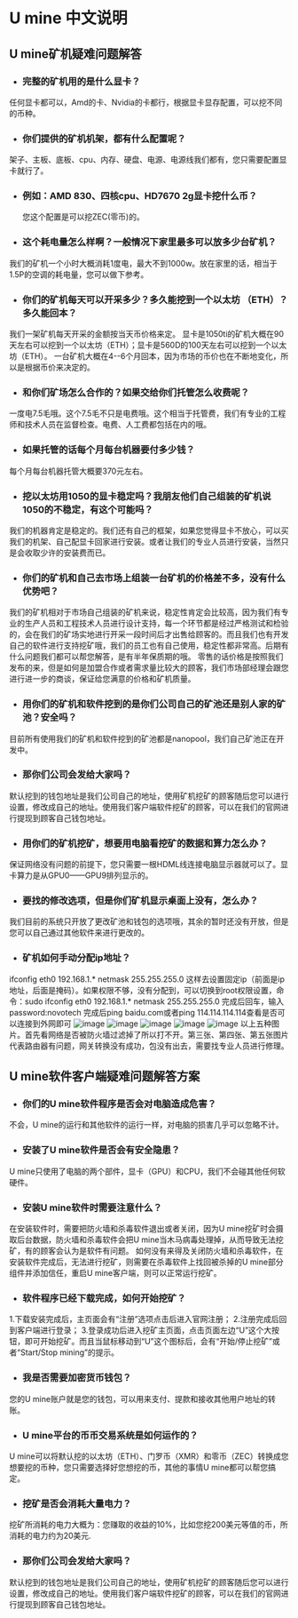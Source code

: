 # U mine 中文说明
## U mine矿机疑难问题解答
* ###  完整的矿机用的是什么显卡？
 任何显卡都可以，Amd的卡、Nvidia的卡都行，根据显卡显存配置，可以挖不同的币种。
* ### 你们提供的矿机机架，都有什么配置呢？
 架子、主板、底板、cpu、内存、硬盘、电源、电源线我们都有，您只需要配置显卡就行了。
* ### 例如：AMD 830、四核cpu、HD7670 2g显卡挖什么币？
  您这个配置是可以挖ZEC(零币)的。
* ### 这个耗电量怎么样啊？一般情况下家里最多可以放多少台矿机？
 我们的矿机一个小时大概消耗1度电，最大不到1000w。放在家里的话，相当于1.5P的空调的耗电量，您可以做下参考。
* ### 你们的矿机每天可以开采多少？多久能挖到一个以太坊 （ETH）？多久能回本？
 我们一架矿机每天开采的金额按当天币价格来定。
 显卡是1050ti的矿机大概在90天左右可以挖到一个以太坊（ETH）；显卡是560D的100天左右可以挖到一个以太坊（ETH）。
 一台矿机大概在4--6个月回本，因为市场的币价也在不断地变化，所以是根据币价来决定的。
* ### 和你们矿场怎么合作的？如果交给你们托管怎么收费呢？
 一度电7.5毛哦。这个7.5毛不只是电费哦。这个相当于托管费，我们有专业的工程师和技术人员在监督检查。电费、人工费都包括在内的哦。
* ### 如果托管的话每个月每台机器要付多少钱？
 每个月每台机器托管大概要370元左右。
* ### 挖以太坊用1050的显卡稳定吗？我朋友他们自己组装的矿机说1050的不稳定，有这个可能吗？
我们的机器肯定是稳定的。我们还有自己的框架，如果您觉得显卡不放心，可以买我们的机架、自己配显卡回家进行安装。或者让我们的专业人员进行安装，当然只是会收取少许的安装费而已。
* ### 你们的矿机和自己去市场上组装一台矿机的价格差不多，没有什么优势吧？
我们的矿机相对于市场自己组装的矿机来说，稳定性肯定会比较高，因为我们有专业的生产人员和工程技术人员进行设计支持，每一个环节都是经过严格测试和检验的，会在我们的矿场实地进行开采一段时间后才出售给顾客的。而且我们也有开发自己的软件进行支持挖矿哦，我们的员工也有自己使用，稳定性都非常高。后期有什么问题我们都可以帮您解答，是有半年保质期的哦。
 零售的话价格是按照我们发布的来，但是如何是加盟合作或者需求量比较大的顾客，我们市场部经理会跟您进行进一步的商谈，保证给您满意的价格和矿机质量。
* ### 用你们的矿机和软件挖到的是你们公司自己的矿池还是别人家的矿池？安全吗？
 目前所有使用我们的矿机和软件挖到的矿池都是nanopool，我们自己矿池正在开发中。
* ### 那你们公司会发给大家吗？
 默认挖到的钱包地址是我们公司自己的地址，使用矿机挖矿的顾客随后您可以进行设置，修改成自己的地址。使用我们客户端软件挖矿的顾客，可以在我们的官网进行提现到顾客自己钱包地址。
* ### 用你们的矿机挖矿，想要用电脑看挖矿的数据和算力怎么办？
 保证网络没有问题的前提下，您只需要一根HDML线连接电脑显示器就可以了。显卡算力是从GPU0——GPU9排列显示的。
* ### 要找的修改选项，但是你们矿机显示桌面上没有，怎么办？
 我们目前的系统只开放了更改矿池和钱包的选项哦，其余的暂时还没有开放，但是您可以自己通过其他软件来进行更改的。
* ### 矿机如何手动分配ip地址？
 ifconfig eth0 192.168.1.* netmask 255.255.255.0 这样去设置固定ip（前面是ip地址，后面是掩码）。如果权限不够，没有分配到，可以切换到root权限设置，命令：sudo ifconfig eth0 192.168.1.* netmask 255.255.255.0
 完成后回车，输入password:novotech
 完成后ping baidu.com或者ping 114.114.114.114查看是否可以连接到外网即可
![image](https://note.youdao.com/yws/public/resource/0436bbda10f59fccd4b6d60ac194bb56/xmlnote/C1C09C6B987D45A4A32652829A2C7D2E/435)
![image](https://note.youdao.com/yws/public/resource/0436bbda10f59fccd4b6d60ac194bb56/xmlnote/6C1AC1333FFA4928839A12459EB7ACEB/437)
![image](https://note.youdao.com/yws/public/resource/0436bbda10f59fccd4b6d60ac194bb56/xmlnote/61CF8F353DB643D48B50A4BBC9761595/439)
![image](https://note.youdao.com/yws/public/resource/0436bbda10f59fccd4b6d60ac194bb56/xmlnote/43B137790AAF46619C53451C2BBC1C3B/441)
![image](https://note.youdao.com/yws/public/resource/0436bbda10f59fccd4b6d60ac194bb56/xmlnote/7C6F112752674115B1B97BED14B91B10/465)
 以上五种图片。首先看网络是否被防火墙过滤掉了所以打不开。第三张、第四张、第五张图片代表路由器有问题，网关转换没有成功，包没有出去，需要找专业人员进行修理。
 
## U mine软件客户端疑难问题解答方案
* ### 你们的U mine软件程序是否会对电脑造成危害？
 不会，U mine的运行和其他软件的运行一样，对电脑的损害几乎可以忽略不计。
* ### 安装了U mine软件是否会有安全隐患？
 U mine只使用了电脑的两个部件，显卡（GPU）和CPU，我们不会碰其他任何软硬件。
* ### 安装U mine软件时需要注意什么？
 在安装软件时，需要把防火墙和杀毒软件退出或者关闭，因为U mine挖矿时会摄取后台数据，防火墙和杀毒软件会把U mine当木马病毒处理掉，从而导致无法挖矿，有的顾客会认为是软件有问题。
 如何没有来得及关闭防火墙和杀毒软件，在安装软件完成后，无法进行挖矿，则需要在杀毒软件上找回被杀掉的U mine部分组件并添加信任，重启U mine客户端，则可以正常运行挖矿。
* ### 软件程序已经下载完成，如何开始挖矿？
 1.下载安装完成后，主页面会有“注册”选项点击后进入官网注册；
 2.注册完成后回到客户端进行登录；
 3.登录成功后进入挖矿主页面，点击页面左边“U”这个大按钮，即可开始挖矿。而且当鼠标移动到“U”这个图标后，会有“开始/停止挖矿”或者“Start/Stop mining”的提示。
* ### 我是否需要加密货币钱包？
 您的U mine账户就是您的钱包，可以用来支付、提款和接收其他用户地址的转账。
* ### U mine平台的币币交易系统是如何运作的？
 U mine可以将默认挖的以太坊（ETH）、门罗币（XMR）和零币（ZEC）转换成您想要挖的币种，您只需要选择好您想挖的币，其他的事情U mine都可以帮您搞定。
* ### 挖矿是否会消耗大量电力？
 挖矿所消耗的电力大概为：您赚取的收益的10%，比如您挖200美元等值的币，所消耗的电力约为20美元.
* ### 那你们公司会发给大家吗？
 默认挖到的钱包地址是我们公司自己的地址，使用矿机挖矿的顾客随后您可以进行设置，修改成自己的地址。使用我们客户端软件挖矿的顾客，可以在我们的官网进行提现到顾客自己钱包地址。
